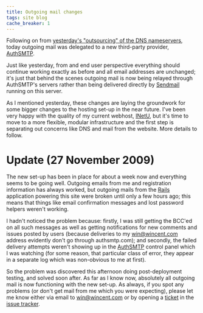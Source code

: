 ```yaml
---
title: Outgoing mail changes
tags: site blog
cache_breaker: 1
---
```


Following on from [yesterday's "outsourcing" of the DNS nameservers](/blog/dns-changes), today outgoing mail was delegated to a new third-party provider, [AuthSMTP](http://authsmtp.com/).

Just like yesterday, from and end user perspective everything should continue working exactly as before and all email addresses are unchanged; it's just that behind the scenes outgoing mail is now being relayed through AuthSMTP's servers rather than being delivered directly by [Sendmail](/wiki/Sendmail) running on this server.

As I mentioned yesterday, these changes are laying the groundwork for some bigger changes to the hosting set-up in the near future. I've been very happy with the quality of my current webhost, [INetU](/wiki/INetU), but it's time to move to a more flexible, modular infrastructure and the first step is separating out concerns like DNS and mail from the website. More details to follow.

# Update (27 November 2009)

The new set-up has been in place for about a week now and everything seems to be going well. Outgoing emails from me and registration information has always worked, but outgoing mails from the [Rails](/wiki/Rails) application powering this site were broken until only a few hours ago; this means that things like email confirmation messages and lost password helpers weren't working.

I hadn't noticed the problem because: firstly, I was still getting the BCC'ed on all such messages as well as getting notifications for new comments and issues posted by users (because deliveries to my <win@wincent.com> address evidently don't go through authsmtp.com); and secondly, the failed delivery attempts weren't showing up in the [AuthSMTP](/wiki/AuthSMTP) control panel which I was watching (for some reason, that particular class of error, they appear in a separate log which was non-obvious to me at first).

So the problem was discovered this afternoon doing post-deployment testing, and solved soon after. As far as I know now, absolutely all outgoing mail is now functioning with the new set-up. As always, if you spot any problems (or don't get mail from me which you were expecting), please let me know either via email to <win@wincent.com> or by opening a [ticket](/wiki/ticket) in the [issue tracker](/wiki/issue_tracker).
